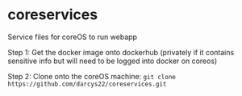# coreservices
Service files for coreOS to run webapp

Step 1: Get the docker image onto dockerhub (privately if it contains sensitive info but will need to be logged into docker on coreos)

Step 2: Clone onto the coreOS machine:
`git clone https://github.com/darcys22/coreservices.git`
